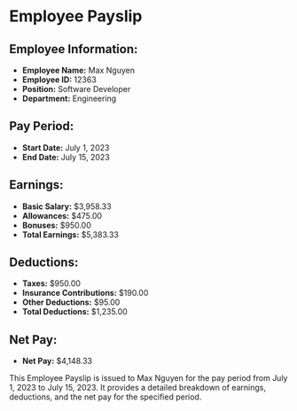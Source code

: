 
# Employee Payslip

## Employee Information:
- **Employee Name:** Max Nguyen
- **Employee ID:** 12363
- **Position:** Software Developer
- **Department:** Engineering

## Pay Period:
- **Start Date:** July 1, 2023
- **End Date:** July 15, 2023

## Earnings:
- **Basic Salary:** $3,958.33
- **Allowances:** $475.00
- **Bonuses:** $950.00
- **Total Earnings:** $5,383.33

## Deductions:
- **Taxes:** $950.00
- **Insurance Contributions:** $190.00
- **Other Deductions:** $95.00
- **Total Deductions:** $1,235.00

## Net Pay:
- **Net Pay:** $4,148.33

This Employee Payslip is issued to Max Nguyen for the pay period from July 1, 2023 to July 15, 2023. It provides a detailed breakdown of earnings, deductions, and the net pay for the specified period.
